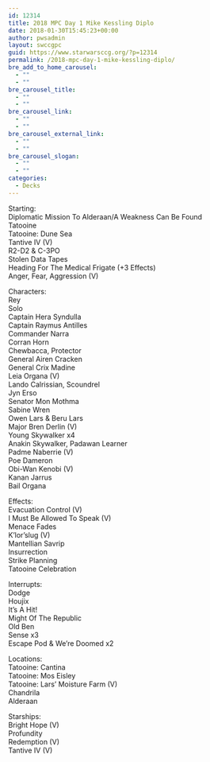 ```yaml
---
id: 12314
title: 2018 MPC Day 1 Mike Kessling Diplo
date: 2018-01-30T15:45:23+00:00
author: pwsadmin
layout: swccgpc
guid: https://www.starwarsccg.org/?p=12314
permalink: /2018-mpc-day-1-mike-kessling-diplo/
bre_add_to_home_carousel:
  - ""
  - ""
bre_carousel_title:
  - ""
  - ""
bre_carousel_link:
  - ""
  - ""
bre_carousel_external_link:
  - ""
  - ""
bre_carousel_slogan:
  - ""
  - ""
categories:
  - Decks
---
```

Starting:  
Diplomatic Mission To Alderaan/A Weakness Can Be Found  
Tatooine  
Tatooine: Dune Sea  
Tantive IV (V)  
R2-D2 & C-3PO  
Stolen Data Tapes  
Heading For The Medical Frigate (+3 Effects)  
Anger, Fear, Aggression (V) 

Characters:  
Rey  
Solo  
Captain Hera Syndulla  
Captain Raymus Antilles  
Commander Narra  
Corran Horn  
Chewbacca, Protector  
General Airen Cracken  
General Crix Madine  
Leia Organa (V)  
Lando Calrissian, Scoundrel  
Jyn Erso  
Senator Mon Mothma  
Sabine Wren  
Owen Lars & Beru Lars  
Major Bren Derlin (V)  
Young Skywalker x4  
Anakin Skywalker, Padawan Learner  
Padme Naberrie (V)  
Poe Dameron  
Obi-Wan Kenobi (V)  
Kanan Jarrus  
Bail Organa

Effects:  
Evacuation Control (V)  
I Must Be Allowed To Speak (V)  
Menace Fades  
K’lor’slug (V)  
Mantellian Savrip  
Insurrection  
Strike Planning  
Tatooine Celebration

Interrupts:  
Dodge  
Houjix  
It’s A Hit!  
Might Of The Republic  
Old Ben  
Sense x3  
Escape Pod & We&#8217;re Doomed x2

Locations:  
Tatooine: Cantina  
Tatooine: Mos Eisley  
Tatooine: Lars&#8217; Moisture Farm (V)  
Chandrila  
Alderaan

Starships:  
Bright Hope (V)  
Profundity  
Redemption (V)  
Tantive IV (V)